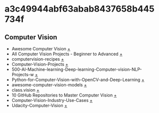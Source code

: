 # a3c49944abf63abab8437658b445734f

## Computer Vision
- Awesome Computer Vision <a href="https://github.com/jbhuang0604/awesome-computer-vision.git">+</a>
- All Computer Vision Projects - Beginner to Advanced  <a href="https://github.com/avs-abhishek123/Computer-Vision-Projects.git">+</a>
- computervision-recipes  <a href="https://github.com/microsoft/computervision-recipes.git">+</a>
- Computer-Vision-Projects  <a href="https://github.com/Aryan-Chharia/Computer-Vision-Projects.git">+</a>
- 500-AI-Machine-learning-Deep-learning-Computer-vision-NLP-Projects-w  <a href="https://github.com/ashishpatel26/500-AI-Machine-learning-Deep-learning-Computer-vision-NLP-Projects-with-code.git">+</a>
- Python-for-Computer-Vision-with-OpenCV-and-Deep-Learning <a href="https://github.com/worklifesg/Python-for-Computer-Vision-with-OpenCV-and-Deep-Learning.git">+</a>
- awesome-computer-vision-models <a href="https://github.com/gmalivenko/awesome-computer-vision-models.git">+</a>
- class.vision <a href="https://github.com/Alireza-Akhavan/class.vision.git">+</a>
- 10 GitHub Repositories to Master Computer Vision <a href="https://www.kdnuggets.com/10-github-repositories-to-master-computer-vision">+</a>
- Computer-Vision-Industry-Use-Cases <a href="https://github.com/ashishpatel26/Computer-Vision-Industry-Use-Cases.git">+</a>
- Udacity-Computer-Vision <a href="https://github.com/Gan-Tu/Udacity-Computer-Vision.git">+</a>
